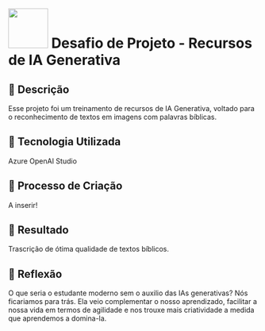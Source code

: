 # <img src="https://avatars1.githubusercontent.com/u/26231823?s=280&v=4" width="80" height="80"> Desafio de Projeto - Recursos de IA Generativa


## 📒 Descrição

Esse projeto foi um treinamento de recursos de IA Generativa, voltado para o reconhecimento de textos em imagens com palavras bíblicas.

## 🤖 Tecnologia Utilizada
Azure OpenAI Studio

## 🧐 Processo de Criação
A inserir!

## 🚀 Resultado
Trascrição de ótima qualidade de textos bíblicos. 

## 💭 Reflexão 
O que seria o estudante moderno sem o auxilio das IAs generativas? Nós ficariamos para trás. Ela veio complementar o nosso aprendizado, facilitar a nossa vida em termos de agilidade e nos trouxe mais criatividade a medida que aprendemos a domina-la.

